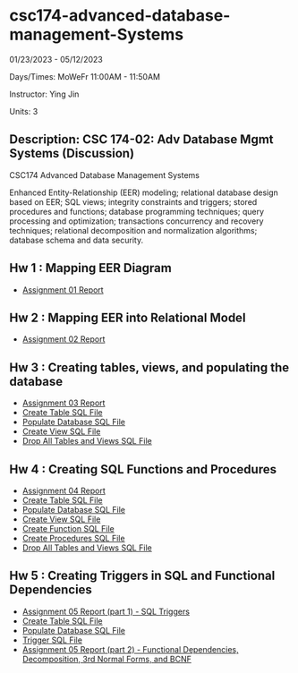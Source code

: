 # csc174-advanced-database-management-Systems

01/23/2023 - 05/12/2023

Days/Times: MoWeFr 11:00AM - 11:50AM

Instructor: Ying Jin

Units: 3

## Description: CSC 174-02: Adv Database Mgmt Systems (Discussion)

CSC174 Advanced Database Management Systems

Enhanced Entity-Relationship (EER) modeling; relational database design based on EER; SQL views; integrity constraints and triggers; stored procedures and functions; database programming techniques; query processing and optimization; transactions concurrency and recovery techniques; relational decomposition and normalization algorithms; database schema and data security.

## Hw 1 : Mapping EER Diagram

- [Assignment 01 Report](assignment01-mapping-eer-diagram\assignment01-submission.pdf)

## Hw 2 : Mapping EER into Relational Model

- [Assignment 02 Report](assignment02-mapping-eer-to-relational-model\assignment02-submission.pdf)

## Hw 3 : Creating tables, views, and populating the database

- [Assignment 03 Report](assignment03-create-tables-views/assignment03-submission.pdf)
- [Create Table SQL File](assignment03-create-tables-views\1_create_table.sql)
- [Populate Database SQL File](assignment03-create-tables-views\2_populate_db.sql)
- [Create View SQL File](assignment03-create-tables-views\2_populate_db.txt)
- [Drop All Tables and Views SQL File](assignment03-create-tables-views\4_drop.sql)

## Hw 4 : Creating SQL Functions and Procedures

- [Assignment 04 Report](assignment04-create-sql-functions-procedures\assignment04-submission.pdf)
- [Create Table SQL File](assignment04-create-sql-functions-procedures\1_create_table.sql)
- [Populate Database SQL File](assignment04-create-sql-functions-procedures\2_populate_db.sql)
- [Create View SQL File](assignment04-create-sql-functions-procedures\3_view.sql)
- [Create Function SQL File](assignment04-create-sql-functions-procedures\4_function.sql)
- [Create Procedures SQL File](assignment04-create-sql-functions-procedures\5_proc.sql)
- [Drop All Tables and Views SQL File](assignment04-create-sql-functions-procedures\6_drop_all.sql)

## Hw 5 : Creating Triggers in SQL and Functional Dependencies

- [Assignment 05 Report (part 1) - SQL Triggers](assignment05-create-sql-triggers-functional-dependencies/4_result.md)
- [Create Table SQL File](assignment05-create-sql-triggers-functional-dependencies/1_create_table.sql)
- [Populate Database SQL File](assignment05-create-sql-triggers-functional-dependencies/2_populate_db.sql)
- [Trigger SQL File](assignment05-create-sql-triggers-functional-dependencies/3_trigger.sql)
- [Assignment 05 Report (part 2) - Functional Dependencies, Decomposition, 3rd Normal Forms, and BCNF](assignment05-create-sql-triggers-functional-dependencies/Assn5_part2.md)
